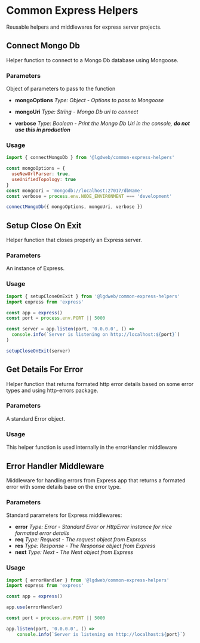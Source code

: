 # Common Express Helpers

Reusable helpers and middlewares for express server projects.

## Connect Mongo Db

Helper function to connect to a Mongo Db database using Mongoose.

### Parameters

Object of parameters to pass to the function

- **mongoOptions** _Type: Object - Options to pass to Mongoose_

- **mongoUri** _Type: String - Mongo Db uri to connect_

- **verbose** _Type: Boolean - Print the Mongo Db Uri in the console, **do not use this in
  production**_

### Usage

```js
import { connectMongoDb } from '@lgdweb/common-express-helpers'

const mongoOptions = {
  useNewUrlParser: true,
  useUnifiedTopology: true
}
const mongoUri = 'mongodb://localhost:27017/dbName'
const verbose = process.env.NODE_ENVIRONMENT === 'development'

connectMongoDb({ mongoOptions, mongoUri, verbose })
```

## Setup Close On Exit

Helper function that closes properly an Express server.

### Parameters

An instance of Express.

### Usage

```js
import { setupCloseOnExit } from '@lgdweb/common-express-helpers'
import express from 'express'

const app = express()
const port = process.env.PORT || 5000

const server = app.listen(port, '0.0.0.0', () =>
  console.info(`Server is listening on http://localhost:${port}`)
)

setupCloseOnExit(server)
```

## Get Details For Error

Helper function that returns formated http error details based on some error types and using
http-errors package.

### Parameters

A standard Error object.

### Usage

This helper function is used internally in the errorHandler middleware

## Error Handler Middleware

Middleware for handling errors from Express app that returns a formated error with some details base
on the error type.

### Parameters

Standard parameters for Express middlewares:

- **error** _Type: Error - Standard Error or HttpError instance for nice formated error details_
- **req** _Type: Request - The request object from Express_
- **res** _Type: Response - The Response object from Express_
- **next** _Type: Next - The Next object from Express_

### Usage

```js
import { errorHandler } from '@lgdweb/common-express-helpers'
import express from 'express'

const app = express()

app.use(errorHandler)

const port = process.env.PORT || 5000

app.listen(port, '0.0.0.0', () =>
    console.info(`Server is listening on http://localhost:${port}`)
```
